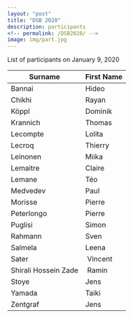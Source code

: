 ```yaml
---
layout: "post"
title: "DSB 2020"
description: participants
<!-- permalink: /DSB2020/ -->
image: img/part.jpg
---
```


List of participants on January 9, 2020

|Surname    | First Name |
|------------|---------|
| Bannai     | Hideo   |
| Chikhi     | Rayan   |
| Köppl      | Dominik |
| Krannich | Thomas |
| Lecompte   | Lolita  |
| Lecroq | Thierry |
| Leinonen   | Miika   |
| Lemaitre   | Claire  |
| Lemane     | Téo     |
| Medvedev | Paul |
| Morisse | Pierre |
| Peterlongo | Pierre  |
| Puglisi | Simon |
| Rahmann    | Sven    |
| Salmela    | Leena   |
| Sater | Vincent |
| Shirali Hossein Zade | Ramin |
| Stoye      | Jens    |
| Yamada     | Taiki   |
| Zentgraf   | Jens    |